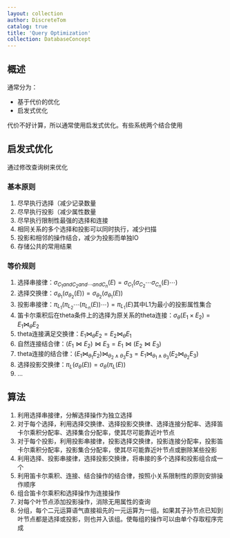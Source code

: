 ```yaml
---
layout: collection
author: DiscreteTom
catalog: true
title: 'Query Optimization'
collection: DatabaseConcept
---
```


## 概述

通常分为：
- 基于代价的优化
- 启发式优化

代价不好计算，所以通常使用启发式优化。有些系统两个结合使用

## 启发式优化

通过修改查询树来优化

### 基本原则

1. 尽早执行选择（减少记录数量
2. 尽早执行投影（减少属性数量
3. 尽早执行限制性最强的选择和连接
4. 相同关系的多个选择和投影可以同时执行，减少扫描
5. 投影和相邻的操作结合，减少为投影而单独IO
6. 存储公共的常用结果

### 等价规则

1. 选择串接律：$\sigma_{C_1 and C_2 and \cdots and C_n}(E)=\sigma_{C_1}(\sigma_{C_2}\cdots\sigma_{C_n}(E)\cdots)$
2. 选择交换律：$\sigma_{\theta_1}(\sigma_{\theta_2}(E))=\sigma_{\theta_2}(\sigma_{\theta_1}(E))$
3. 投影串接律：$\pi_{L_1}(\pi_{L_2}\cdots(\pi_{L_n}(E))\cdots) = \pi_{L_1}(E)$其中L1为最小的投影属性集合
4. 笛卡尔乘积后在theta条件上的选择为原关系的theta连接：$\sigma_\theta(E_1\times E_2) = E_1 \Join_\theta E_2$
5. theta连接满足交换律：$E_1\Join_\theta E_2 = E_2\Join_\theta E_1$
6. 自然连接结合律：$(E_1 \Join E_2) \Join E_3 = E_1 \Join (E_2 \Join E_3)$
7. theta连接的结合律：$(E_1 \Join_{\theta_1} E_2) \Join_{\theta_2 \land \theta_3}E_3 = E_1 \Join_{\theta_1 \land \theta_3}(E_2 \Join_{\theta_2} E_3)$
8. 选择投影交换律：$\pi_L(\sigma_\theta(E)) = \sigma_\theta(\pi_L(E))$
9. ...

## 算法

1. 利用选择串接律，分解选择操作为独立选择
2. 对于每个选择，利用选择交换律、选择投影交换律、选择连接分配率、选择笛卡尔乘积分配率、选择集合分配率，使其尽可能靠近叶节点
3. 对于每个投影，利用投影串接律，投影选择交换律，投影连接分配率，投影笛卡尔乘积分配率，投影集合分配率，使其尽可能靠近叶节点或删除某些投影
4. 利用选择、投影串接律，选择投影交换律，将串接的多个选择和投影组合成一个
5. 利用笛卡尔乘积、连接、结合操作的结合律，按照小关系限制性的原则安排操作顺序
6. 组合笛卡尔乘积和选择操作为连接操作
7. 对每个叶节点添加投影操作，消除无用属性的查询
8. 分组，每个二元运算语气直接祖先的一元运算为一组。如果其子孙节点已知到叶节点都是选择或投影，则也并入该组。使每组的操作可以由单个存取程序完成